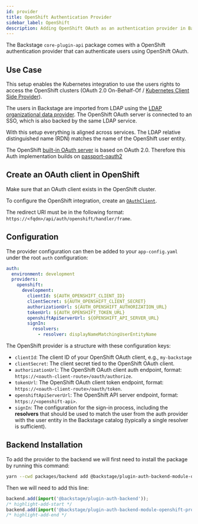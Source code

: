 ```yaml
---
id: provider
title: OpenShift Authentication Provider
sidebar_label: OpenShift
description: Adding OpenShift OAuth as an authentication provider in Backstage
---
```


The Backstage `core-plugin-api` package comes with a OpenShift authentication
provider that can authenticate users using OpenShift OAuth.

## Use Case

This setup enables the Kubernetes integration to use the users rights to access the OpenShift clusters (OAuth 2.0 On-Behalf-Of / [Kubernetes Client Side Provider](https://backstage.io/docs/features/kubernetes/authentication/#client-side-providers)).

The users in Backstage are imported from LDAP using the [LDAP organizational data provider](https://backstage.io/docs/integrations/ldap/org).
The OpenShift OAuth server is connected to an SSO, which is also backed by the same LDAP service.

With this setup everything is aligned across services. The LDAP relative distinguished name (RDN) matches the name of the OpenShift user entity.

The OpenShift [built-in OAuth server](https://docs.redhat.com/en/documentation/openshift_container_platform/latest/html/authentication_and_authorization/configuring-internal-oauth#oauth-server-metadata_configuring-internal-oauth) is based on OAuth 2.0. Therefore this Auth implementation builds on [passport-oauth2](https://github.com/jaredhanson/passport-oauth2)

## Create an OAuth client in OpenShift

Make sure that an OAuth client exists in the OpenShift cluster.

To configure the OpenShift integration, create an [`OAuthClient`](https://docs.redhat.com/en/documentation/openshift_container_platform/latest/html/authentication_and_authorization/configuring-oauth-clients).

The redirect URI must be in the following format: `https://<fqdn>/api/auth/openshift/handler/frame`.

## Configuration

The provider configuration can then be added to your `app-config.yaml` under the
root `auth` configuration:

```yaml
auth:
  environment: development
  providers:
    openshift:
      development:
        clientId: ${AUTH_OPENSHIFT_CLIENT_ID}
        clientSecret: ${AUTH_OPENSHIFT_CLIENT_SECRET}
        authorizationUrl: ${AUTH_OPENSHIFT_AUTHORIZATION_URL}
        tokenUrl: ${AUTH_OPENSHIFT_TOKEN_URL}
        openshiftApiServerUrl: ${OPENSHIFT_API_SERVER_URL}
        signIn:
          resolvers:
            - resolver: displayNameMatchingUserEntityName
```

The OpenShift provider is a structure with these configuration keys:

- `clientId`: The client ID of your OpenShift OAuth client, e.g., `my-backstage`
- `clientSecret`: The client secret tied to the OpenShift OAuth client.
- `authorizationUrl`: The OpenShift OAuth client auth endpoint, format: `https://<oauth-client-route>/oauth/authorize`.
- `tokenUrl`: The OpenShift OAuth client token endpoint, format: `https://<oauth-client-route>/oauth/token`.
- `openshiftApiServerUrl`: The OpenShift API server endpoint, format: `https://<openshift-api>`.
- `signIn`: The configuration for the sign-in process, including the **resolvers**
  that should be used to match the user from the auth provider with the user
  entity in the Backstage catalog (typically a single resolver is sufficient).

## Backend Installation

To add the provider to the backend we will first need to install the package by running this command:

```bash title="from your Backstage root directory"
yarn --cwd packages/backend add @backstage/plugin-auth-backend-module-openshift-provider
```

Then we will need to add this line:

```ts title="in packages/backend/src/index.ts"
backend.add(import('@backstage/plugin-auth-backend'));
/* highlight-add-start */
backend.add(import('@backstage/plugin-auth-backend-module-openshift-provider'));
/* highlight-add-end */
```
